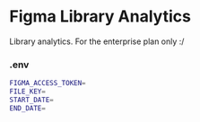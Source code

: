 # Figma Library Analytics
Library analytics. For the enterprise plan only :/


### .env
```bash
FIGMA_ACCESS_TOKEN=
FILE_KEY=
START_DATE=
END_DATE=
```
